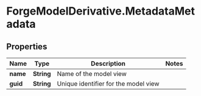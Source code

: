 # ForgeModelDerivative.MetadataMetadata

## Properties
Name | Type | Description | Notes
------------ | ------------- | ------------- | -------------
**name** | **String** | Name of the model view | 
**guid** | **String** | Unique identifier for the model view | 


